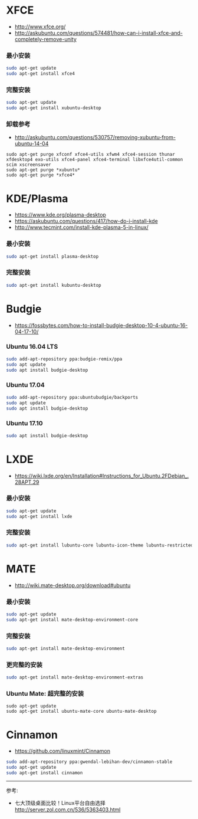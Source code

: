 # XFCE
- http://www.xfce.org/
- http://askubuntu.com/questions/574481/how-can-i-install-xfce-and-completely-remove-unity

### 最小安装
``` bash
sudo apt-get update
sudo apt-get install xfce4
```

### 完整安装
``` bash
sudo apt-get update
sudo apt-get install xubuntu-desktop
```

### 卸载参考
- http://askubuntu.com/questions/530757/removing-xubuntu-from-ubuntu-14-04

```
sudo apt-get purge xfconf xfce4-utils xfwm4 xfce4-session thunar xfdesktop4 exo-utils xfce4-panel xfce4-terminal libxfce4util-common scim xscreensaver
sudo apt-get purge *xubuntu*
sudo apt-get purge *xfce4*
```


# KDE/Plasma
- https://www.kde.org/plasma-desktop
- https://askubuntu.com/questions/417/how-do-i-install-kde
- http://www.tecmint.com/install-kde-plasma-5-in-linux/

### 最小安装
``` bash
sudo apt-get install plasma-desktop
```

### 完整安装
``` bash
sudo apt-get install kubuntu-desktop
```


# Budgie
- https://fossbytes.com/how-to-install-budgie-desktop-10-4-ubuntu-16-04-17-10/

### Ubuntu 16.04 LTS
``` bash
sudo add-apt-repository ppa:budgie-remix/ppa
sudo apt update
sudo apt install budgie-desktop
```

### Ubuntu 17.04
``` bash
sudo add-apt-repository ppa:ubuntubudgie/backports
sudo apt update
sudo apt install budgie-desktop
```

### Ubuntu 17.10
``` bash
sudo apt install budgie-desktop
```


# LXDE
- https://wiki.lxde.org/en/Installation#Instructions_for_Ubuntu.2FDebian_.28APT.29

### 最小安装
``` bash
sudo apt-get update
sudo apt-get install lxde
```

### 完整安装
``` bash
sudo apt-get install lubuntu-core lubuntu-icon-theme lubuntu-restricted-extras
```


# MATE
- http://wiki.mate-desktop.org/download#ubuntu

### 最小安装
``` bash
sudo apt-get update
sudo apt-get install mate-desktop-environment-core
```

### 完整安装
``` bash
sudo apt-get install mate-desktop-environment
```

### 更完整的安装
``` bash
sudo apt-get install mate-desktop-environment-extras
```

### Ubuntu Mate: 超完整的安装
```
sudo apt-get update
sudo apt-get install ubuntu-mate-core ubuntu-mate-desktop
```


# Cinnamon
- https://github.com/linuxmint/Cinnamon

``` bash
sudo add-apt-repository ppa:gwendal-lebihan-dev/cinnamon-stable
sudo apt-get update
sudo apt-get install cinnamon
```


----

参考:  
- 七大顶级桌面比较！Linux平台自由选择  
  http://server.zol.com.cn/536/5363403.html

